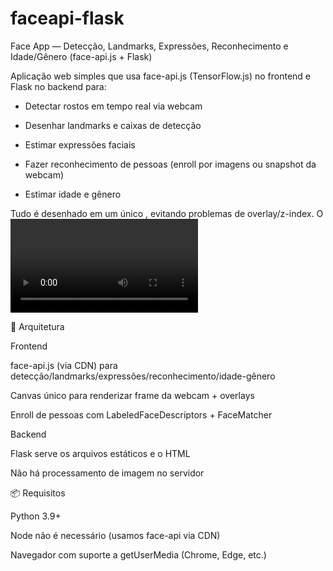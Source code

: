 # faceapi-flask
Face App — Detecção, Landmarks, Expressões, Reconhecimento e Idade/Gênero (face-api.js + Flask)

Aplicação web simples que usa face-api.js (TensorFlow.js) no frontend e Flask no backend para:

 - Detectar rostos em tempo real via webcam

 - Desenhar landmarks e caixas de detecção

 - Estimar expressões faciais

 - Fazer reconhecimento de pessoas (enroll por imagens ou snapshot da webcam)

 - Estimar idade e gênero

Tudo é desenhado em um único <canvas>, evitando problemas de overlay/z-index. O <video> fica fora do DOM e serve apenas como fonte dos frames.

🧱 Arquitetura

Frontend

face-api.js (via CDN) para detecção/landmarks/expressões/reconhecimento/idade-gênero

Canvas único para renderizar frame da webcam + overlays

Enroll de pessoas com LabeledFaceDescriptors + FaceMatcher

Backend

Flask serve os arquivos estáticos e o HTML

Não há processamento de imagem no servidor

📦 Requisitos

Python 3.9+

Node não é necessário (usamos face-api via CDN)

Navegador com suporte a getUserMedia (Chrome, Edge, etc.)
